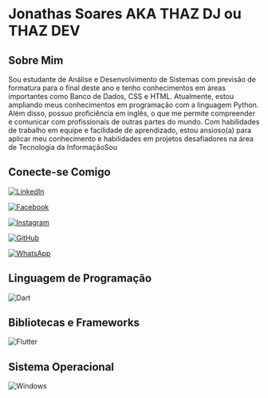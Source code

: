 # Jonathas Soares AKA THAZ DJ ou THAZ DEV

## Sobre Mim 

Sou estudante de Análise e Desenvolvimento de Sistemas com previsão de formatura para o final deste ano e tenho conhecimentos em áreas importantes como Banco de Dados, CSS e HTML. 
Atualmente, estou ampliando meus conhecimentos em programação com a linguagem Python. Além disso, possuo proficiência em inglês, o que me permite compreender e comunicar com profissionais de outras partes do mundo. 
Com habilidades de trabalho em equipe e facilidade de aprendizado, estou ansioso(a) para aplicar meu conhecimento e habilidades em projetos desafiadores na área de Tecnologia da InformaçãoSou

## Conecte-se Comigo

[![LinkedIn](https://img.shields.io/badge/LinkedIn-000?style=for-the-badge&logo=linkedin&logoColor=0E76A8)](https://www.linkedin.com/in/jonathas-oliveira-soares-794ab7254/)

[![Facebook](https://img.shields.io/badge/Facebook-000?style=for-the-badge&logo=facebook)](https://www.facebook.com/jonathas.o.soares/)

[![Instagram](https://img.shields.io/badge/Instagram-000?style=for-the-badge&logo=instagram)](https://www.instagram.com/thazismusic/)

[![GitHub](https://img.shields.io/badge/GitHbt-000?style=for-the-badge&logo=github&logoColor=white)](+https://github.com/jonathasoli)

[![WhatsApp](https://img.shields.io/badge/WhatsApp-25D366?style=for-the-badge&logo=whatsapp&logoColor=white)](https://wa.me/55+91+993851430)

## Linguagem de Programação

![Dart](https://img.shields.io/badge/Dart-000?style=for-the-badge&logo=dart&logoColor=0175C2)

## Bibliotecas e Frameworks

![Flutter](https://img.shields.io/badge/Flutter-000?style=for-the-badge&logo=flutter&logoColor=02569B)

## Sistema Operacional

![Windows](https://img.shields.io/badge/Windows-000?style=for-the-badge&logo=windows&logoColor=2CA5E0)
